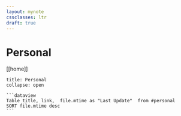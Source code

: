 ```yaml
---
layout: mynote
cssclasses: ltr
draft: true
---
```

# Personal
[[home]]

````ad-info
title: Personal
collapse: open

```dataview
Table title, link,  file.mtime as "Last Update"  from #personal  
SORT file.mtime desc
```
````

